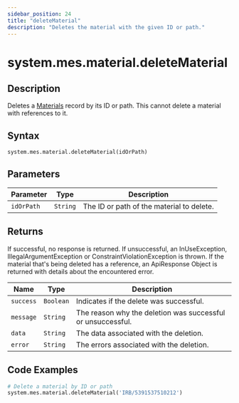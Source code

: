 ```yaml
---
sidebar_position: 24
title: "deleteMaterial"
description: "Deletes the material with the given ID or path."
---
```


# system.mes.material.deleteMaterial

## Description

Deletes a [Materials](../../data-model/material-model/material) record by its ID or path.
This cannot delete a material with references to it.

## Syntax

```python
system.mes.material.deleteMaterial(idOrPath)
```

## Parameters

| Parameter  | Type     | Description                               |
| ---------- | -------- | ----------------------------------------- |
| `idOrPath` | `String` | The ID or path of the material to delete. |

## Returns

If successful, no response is returned. If unsuccessful, an InUseException, IllegalArgumentException or ConstraintViolationException is thrown.
If the material that's being deleted has a reference, an ApiResponse Object is returned with details about the encountered error.

| Name      | Type      | Description                                                 |
| --------- | --------- | ----------------------------------------------------------- |
| `success` | `Boolean` | Indicates if the delete was successful.                     |
| `message` | `String`  | The reason why the deletion was successful or unsuccessful. |
| `data`    | `String`  | The data associated with the deletion.                      |
| `error`   | `String`  | The errors associated with the deletion.                    |

## Code Examples

```python
# Delete a material by ID or path
system.mes.material.deleteMaterial('IRB/5391537510212')
```
